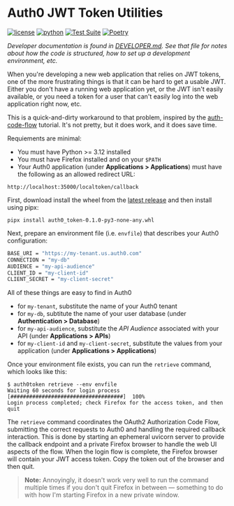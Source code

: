 # Auth0 JWT Token Utilities

[![license](https://img.shields.io/pypi/l/auth0-token.svg)](https://github.com/pronovic/auth0-token/blob/master/LICENSE)
[![python](https://img.shields.io/pypi/pyversions/auth0-token.svg)](https://pypi.org/project/auth0-token/)
[![Test Suite](https://github.com/pronovic/auth0-token/workflows/Test%20Suite/badge.svg)](https://github.com/auth0-token/actions?query=workflow%3A%22Test+Suite%22)
[![Poetry](https://img.shields.io/endpoint?url=https://python-poetry.org/badge/v0.json)](https://python-poetry.org/)

_Developer documentation is found in [DEVELOPER.md](DEVELOPER.md).  See that
file for notes about how the code is structured, how to set up a development
environment, etc._

When you're developing a new web application that relies on JWT tokens, one of
the more frustrating things is that it can be hard to get a usable JWT.  Either
you don't have a running web application yet, or the JWT isn't easily
available, or you need a token for a user that can't easily log into the web
application right now, etc.

This is a quick-and-dirty workaround to that problem, inspired by
the [auth-code-flow](https://pypi.org/project/auth-code-flow/0.2.0/) tutorial.
It's not pretty, but it does work, and it does save time.

Requiements are minimal:

- You must have Python >= 3.12 installed
- You must have Firefox installed and on your `$PATH`
- Your Auth0 application (under **Applications > Applications**) must have the following as an allowed redirect URL:

```
http://localhost:35000/localtoken/callback
```

First, download install the wheel from the [latest release](https://github.com/pronovic/auth0-token/releases/latest)
and then install using pipx:

```
pipx install auth0_token-0.1.0-py3-none-any.whl
```

Next, prepare an environment file (i.e. `envfile`) that describes your Auth0 configuration:

```bash
BASE_URI = "https://my-tenant.us.auth0.com"
CONNECTION = "my-db"
AUDIENCE = "my-api-audience"
CLIENT_ID = "my-client-id"
CLIENT_SECRET = "my-client-secret"
```

All of these things are easy to find in Auth0

- for `my-tenant`, substitute the name of your Auth0 tenant
- for `my-db`, subtitute the name of your user database (under **Authentication > Database**)
- for `my-api-audience`, substitute the _API Audience_ associated with your API (under **Applications > APIs**)
- for `my-client-id` and `my-client-secret`, substitute the values from your application (under **Applications > Applications**)

Once your environment file exists, you can run the `retrieve` command, which looks
like this:

```
$ auth0token retrieve --env envfile
Waiting 60 seconds for login process  [####################################]  100%          
Login process completed; check Firefox for the access token, and then quit
```

The `retrieve` command coordinates the OAuth2 Authorization Code Flow,
submitting the correct requests to Auth0 and handling the required callback
interaction.  This is done by starting an ephemeral uvicorn server to provide
the callback endpoint and a private Firefox browser to handle the web UI
aspects of the flow.  When the login flow is complete, the Firefox browser will
contain your JWT access token.  Copy the token out of the browser and then
quit.

> **Note:** Annoyingly, it doesn't work very well to run the command multiple
> times if you don't quit Firefox in between &mdash; something to do with how
> I'm starting Firefox in a new private window.
